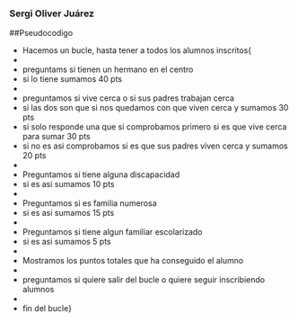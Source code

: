 ### Sergi Oliver Juárez

##Pseudocodigo

- Hacemos un bucle, hasta tener a todos los alumnos inscritos{
- 
-   preguntams si tienen un hermano en el centro  
-   si lo tiene sumamos 40 pts
- 
-   preguntamos si vive cerca o si sus padres trabajan cerca
-   si las dos son que si nos quedamos con que viven cerca y sumamos 30 pts
-   si solo responde una que si comprobamos primero si es que vive cerca para sumar 30 pts
-   si no es asi comprobamos si es que sus padres viven cerca y sumamos 20 pts
- 
-   Preguntamos si tiene alguna discapacidad
-   si es asi sumamos 10 pts
- 
-   Preguntamos si es familia numerosa
-   si es asi sumamos 15 pts
- 
-   Preguntamos si tiene algun familiar escolarizado
-   si es asi sumamos 5 pts
- 
-   Mostramos los puntos totales que ha conseguido el alumno
- 
-   preguntamos si quiere salir del bucle o quiere seguir inscribiendo alumnos
- 
-   fin del bucle}
